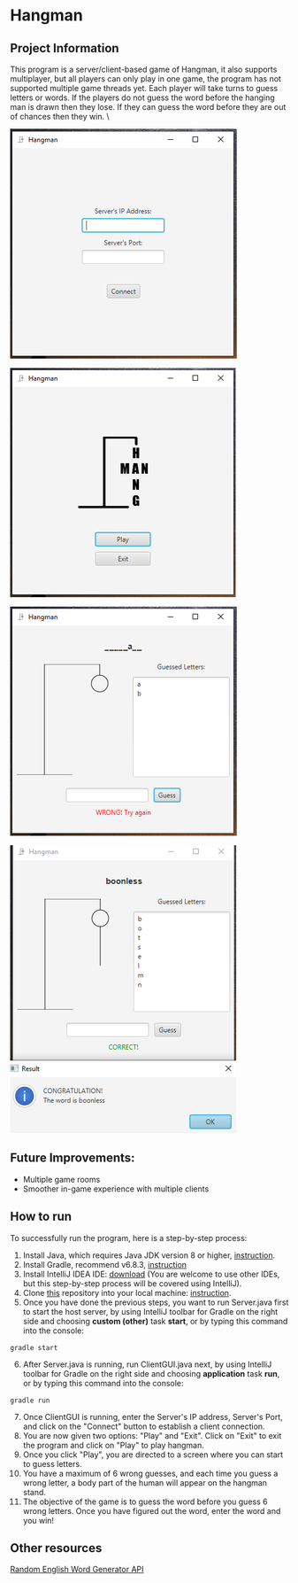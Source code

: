 # Hangman

## Project Information

This program is a server/client-based game of Hangman, it also supports multiplayer, but all players can only play in one game, the program has not supported multiple game threads yet. Each player will take turns to guess letters or words. If the players do not guess the word before the hanging man is drawn then they lose. If they can guess the word before they are out of chances then they win. \

![Start](/img/start.PNG)

![Menu](/img/menu.PNG)

![In-game](/img/in-game.PNG)

![End](/img/end-game.PNG)

## Future Improvements:

-   Multiple game rooms
-   Smoother in-game experience with multiple clients

## How to run

To successfully run the program, here is a step-by-step process:

1. Install Java, which requires Java JDK version 8 or higher, [instruction](https://www.oracle.com/java/technologies/javase-downloads.html).
2. Install Gradle, recommend v6.8.3, [instruction](https://gradle.org/install/)
3. Install IntelliJ IDEA IDE: [download](https://www.jetbrains.com/idea/download/) (You are welcome to use other IDEs, but this step-by-step process will be covered using IntelliJ).
4. Clone [this](https://github.com/KevinLau24/csci2020u_hangman) repository into your local machine: [instruction](https://docs.github.com/en/github/creating-cloning-and-archiving-repositories/cloning-a-repository).
5. Once you have done the previous steps, you want to run Server.java first to start the host server, by using IntelliJ toolbar for Gradle on the right side and choosing **custom (other)** task **start**, or by typing this command into the console:

```
gradle start
```

6. After Server.java is running, run ClientGUI.java next, by using IntelliJ toolbar for Gradle on the right side and choosing **application** task **run**, or by typing this command into the console:

```
gradle run
```

7. Once ClientGUI is running, enter the Server's IP address, Server's Port, and click on the "Connect" button to establish a client connection.
8. You are now given two options: "Play" and "Exit". Click on "Exit" to exit the program and click on "Play" to play hangman.
9. Once you click "Play", you are directed to a screen where you can start to guess letters.
10. You have a maximum of 6 wrong guesses, and each time you guess a wrong letter, a body part of the human will appear on the hangman stand.
11. The objective of the game is to guess the word before you guess 6 wrong letters. Once you have figured out the word, enter the word and you win!

## Other resources

[Random English Word Generator API](https://random-word-api.herokuapp.com/home)
